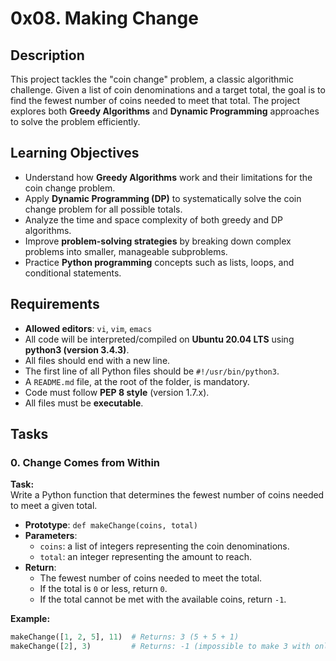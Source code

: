 # 0x08. Making Change

## Description

This project tackles the "coin change" problem, a classic algorithmic challenge. Given a list of coin denominations and a target total, the goal is to find the fewest number of coins needed to meet that total. The project explores both **Greedy Algorithms** and **Dynamic Programming** approaches to solve the problem efficiently.

## Learning Objectives

- Understand how **Greedy Algorithms** work and their limitations for the coin change problem.
- Apply **Dynamic Programming (DP)** to systematically solve the coin change problem for all possible totals.
- Analyze the time and space complexity of both greedy and DP algorithms.
- Improve **problem-solving strategies** by breaking down complex problems into smaller, manageable subproblems.
- Practice **Python programming** concepts such as lists, loops, and conditional statements.

## Requirements

- **Allowed editors**: `vi`, `vim`, `emacs`
- All code will be interpreted/compiled on **Ubuntu 20.04 LTS** using **python3 (version 3.4.3)**.
- All files should end with a new line.
- The first line of all Python files should be `#!/usr/bin/python3`.
- A `README.md` file, at the root of the folder, is mandatory.
- Code must follow **PEP 8 style** (version 1.7.x).
- All files must be **executable**.

## Tasks

### 0. Change Comes from Within

**Task:**  
Write a Python function that determines the fewest number of coins needed to meet a given total.

- **Prototype**: `def makeChange(coins, total)`
- **Parameters**:
  - `coins`: a list of integers representing the coin denominations.
  - `total`: an integer representing the amount to reach.
- **Return**:
  - The fewest number of coins needed to meet the total.
  - If the total is `0` or less, return `0`.
  - If the total cannot be met with the available coins, return `-1`.
  
**Example:**

```python
makeChange([1, 2, 5], 11)  # Returns: 3 (5 + 5 + 1)
makeChange([2], 3)         # Returns: -1 (impossible to make 3 with only coin denomination 2)

